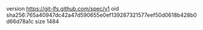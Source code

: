 version https://git-lfs.github.com/spec/v1
oid sha256:765a40947dc42a47d590655e0ef139287321577eef50d0618b428b0d66d78a1c
size 1484
